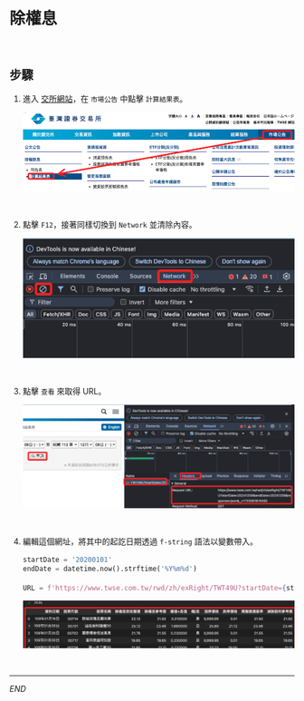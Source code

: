# 除權息

<br>

## 步驟

1. 進入 [交所網站](https://www.twse.com.tw/zh/index.html)，在 `市場公告` 中點擊 `計算結果表`。

    ![](images/img_22.png)

<br>

2. 點擊 `F12`，接著同樣切換到 `Network` 並清除內容。

    ![](images/img_23.png)

<br>

3. 點擊 `查看` 來取得 URL。

    ![](images/img_24.png)

<br>

4. 編輯這個網址，將其中的起訖日期透過 `f-string` 語法以變數帶入。

    ```python
    startDate = '20200101'
    endDate = datetime.now().strftime('%Y%m%d')

    URL = f'https://www.twse.com.tw/rwd/zh/exRight/TWT49U?startDate={startDate}&endDate={endDate}&response=json&_=1733561874492'
    ```

    ![](images/img_25.png)

<br>

___

_END_